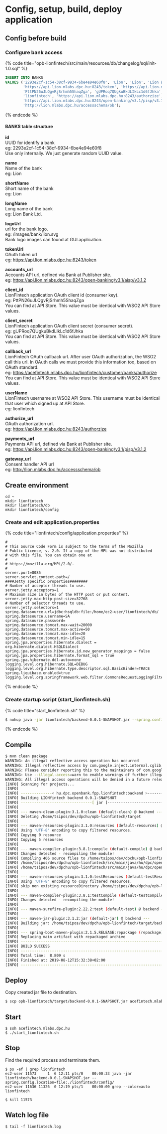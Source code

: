 # Config, setup, build, deploy application

## Config before build

### Configure bank access

{% code title="opb-lionfintech/src/main/resources/db/changelog/sql/init-1.0.sql" %}
```sql
INSERT INTO BANKS
VALUES ('2293e2cf-1c54-38cf-9934-6be4e94e60f8', 'Lion', 'Lion', 'Lion Bank Ltd.', '/images/bank/lion.svg',
        'https://api.lion.mlabs.dpc.hu:8243/token', 'https://api.lion.mlabs.dpc.hu:8243/open-banking/v3.1/aisp/v3.1.2',
        'PttPN26uJLQgvRjSrhmh5ShaqZga', 'gUPRoq7QUgkuBkdLIkLc1d6fJhka', 'https://acefintech.mlabs.dpc.hu/lionfintech/customer/banks/authorize',
        'lionfintech', 'https://api.lion.mlabs.dpc.hu:8243/authorzize',
        'https://api.lion.mlabs.dpc.hu:8243/open-banking/v3.1/pisp/v3.1.2',
        'http://lion.mlabs.dpc.hu/accessschema/ob');
```
{% endcode %}

#### BANKS table structure

**id**  
UUID for identify a bank  
eg: 2293e2cf-1c54-38cf-9934-6be4e94e60f8  
Use only internally. We just generate random UUID value.

**name**  
Name of the bank  
eg: Lion

**shortName**  
Short name of the bank  
eg: Lion

**longName**  
Long name of the bank  
eg: Lion Bank Ltd.

**logoUrl**  
url for the bank logo.  
eg: /images/bank/lion.svg  
Bank logo images can found at GUI application.

**tokenUrl**  
OAuth token url  
eg: https://api.lion.mlabs.dpc.hu:8243/token

**accounts\_url**  
Accounts API url, defined via Bank at Publisher site.  
eg: https://api.lion.mlabs.dpc.hu:8243/open-banking/v3.1/aisp/v3.1.2

**client\_id**  
LionFintech application OAuth client id \(consumer key\).  
eg: PttPN26uJLQgvRjSrhmh5ShaqZga  
You can find at API Store. This value must be identical with WSO2 API Store values. 

**client\_secret**  
LionFintech application OAuth client secret \(consumer secret\).  
eg: gUPRoq7QUgkuBkdLIkLc1d6fJhka  
You can find at API Store. This value must be identical with WSO2 API Store values. 

**callback\_url**  
LionFintech OAuth callback url. After user OAuth authorization, the WSO2 call this url. In OAuth calls we must provide this information too, based on OAuth standard.  
eg: https://acefintech.mlabs.dpc.hu/lionfintech/customer/banks/authorize  
You can find at API Store. This value must be identical with WSO2 API Store values. 

**userName**  
LionFintech username at WSO2 API Store. This username must be identical that user which signed up at API Store.  
eg: lionfintech

**authorize\_url**  
OAuth authorization url.  
eg: https://api.lion.mlabs.dpc.hu:8243/authorzize

**payments\_url**  
Payments API url, defined via Bank at Publisher site.  
eg: https://api.lion.mlabs.dpc.hu:8243/open-banking/v3.1/pisp/v3.1.2

**gateway\_url**  
Consent handler API url  
eg: http://lion.mlabs.dpc.hu/accessschema/ob



## Create environment

```text
cd ~
mkdir lionfintech
mkdir lionfintech/db
mkdir lionfintech/config
```

### Create and edit application.properties

{% code title="lionfintech/config/application.properties" %}
```text
#
# This Source Code Form is subject to the terms of the Mozilla
# Public License, v. 2.0. If a copy of the MPL was not distributed
# with this file, You can obtain one at
#
# https://mozilla.org/MPL/2.0/.
#
server.port=8085
server.servlet.context-path=/
####Jetty specific properties########
# Number of acceptor threads to use.
server.jetty.acceptors=1
# Maximum size in bytes of the HTTP post or put content.
server.jetty.max-http-post-size=32768
# Number of selector threads to use.
server.jetty.selectors=1
spring.datasource.url=jdbc:hsqldb:file:/home/ec2-user/lionfintech/db/
spring.datasource.username=SA
spring.datasource.password=
spring.datasource.tomcat.max-wait=20000
spring.datasource.tomcat.max-active=50
spring.datasource.tomcat.max-idle=20
spring.datasource.tomcat.min-idle=15
spring.jpa.properties.hibernate.dialect = org.hibernate.dialect.HSQLDialect
spring.jpa.properties.hibernate.id.new_generator_mappings = false
spring.jpa.properties.hibernate.format_sql = true
spring.jpa.hibernate.ddl-auto=none
logging.level.org.hibernate.SQL=DEBUG
logging.level.org.hibernate.type.descriptor.sql.BasicBinder=TRACE
spring.liquibase.enabled=true
logging.level.org.springframework.web.filter.CommonsRequestLoggingFilter=DEBUG
```
{% endcode %}

### Create startup script \(start\_lionfintech.sh\)

{% code title="start\_lionfintech.sh" %}
```bash
$ nohup java -jar lionfintech/backend-0.0.1-SNAPSHOT.jar --spring.config.location=file:./lionfintech/config/ > lionfintech.log &
```
{% endcode %}

## Compile

```bash
$ mvn clean package
WARNING: An illegal reflective access operation has occurred
WARNING: Illegal reflective access by com.google.inject.internal.cglib.core.$ReflectUtils$1 (file:/usr/share/maven/lib/guice.jar) to method java.lang.ClassLoader.defineClass(java.lang.String,byte[],int,int,java.security.ProtectionDomain)
WARNING: Please consider reporting this to the maintainers of com.google.inject.internal.cglib.core.$ReflectUtils$1
WARNING: Use --illegal-access=warn to enable warnings of further illegal reflective access operations
WARNING: All illegal access operations will be denied in a future release
[INFO] Scanning for projects...
[INFO] 
[INFO] --------------< hu.dpc.openbank.fpp.lionfintech:backend >---------------
[INFO] Building LIONfintech backend 0.0.1-SNAPSHOT
[INFO] --------------------------------[ jar ]---------------------------------
[INFO] 
[INFO] --- maven-clean-plugin:3.1.0:clean (default-clean) @ backend ---
[INFO] Deleting /home/tsipos/dev/dpchu/opb-lionfintech/target
[INFO] 
[INFO] --- maven-resources-plugin:3.1.0:resources (default-resources) @ backend ---
[INFO] Using 'UTF-8' encoding to copy filtered resources.
[INFO] Copying 0 resource
[INFO] Copying 5 resources
[INFO] 
[INFO] --- maven-compiler-plugin:3.8.1:compile (default-compile) @ backend ---
[INFO] Changes detected - recompiling the module!
[INFO] Compiling 406 source files to /home/tsipos/dev/dpchu/opb-lionfintech/target/classes
[INFO] /home/tsipos/dev/dpchu/opb-lionfintech/src/main/java/hu/dpc/openbank/fpp/lionfintech/backend/controller/TokenController.java: /home/tsipos/dev/dpchu/opb-lionfintech/src/main/java/hu/dpc/openbank/fpp/lionfintech/backend/controller/TokenController.java uses unchecked or unsafe operations.
[INFO] /home/tsipos/dev/dpchu/opb-lionfintech/src/main/java/hu/dpc/openbank/fpp/lionfintech/backend/controller/TokenController.java: Recompile with -Xlint:unchecked for details.
[INFO] 
[INFO] --- maven-resources-plugin:3.1.0:testResources (default-testResources) @ backend ---
[INFO] Using 'UTF-8' encoding to copy filtered resources.
[INFO] skip non existing resourceDirectory /home/tsipos/dev/dpchu/opb-lionfintech/src/test/resources
[INFO] 
[INFO] --- maven-compiler-plugin:3.8.1:testCompile (default-testCompile) @ backend ---
[INFO] Changes detected - recompiling the module!
[INFO] 
[INFO] --- maven-surefire-plugin:2.22.2:test (default-test) @ backend ---
[INFO] 
[INFO] --- maven-jar-plugin:3.1.2:jar (default-jar) @ backend ---
[INFO] Building jar: /home/tsipos/dev/dpchu/opb-lionfintech/target/backend-0.0.1-SNAPSHOT.jar
[INFO] 
[INFO] --- spring-boot-maven-plugin:2.1.5.RELEASE:repackage (repackage) @ backend ---
[INFO] Replacing main artifact with repackaged archive
[INFO] ------------------------------------------------------------------------
[INFO] BUILD SUCCESS
[INFO] ------------------------------------------------------------------------
[INFO] Total time:  8.809 s
[INFO] Finished at: 2019-08-12T15:32:38+02:00
[INFO] ------------------------------------------------------------------------
```

## Deploy

Copy created jar file to destination.

```bash
$ scp opb-lionfintech/target/backend-0.0.1-SNAPSHOT.jar acefintech.mlabs.dpc.hu:lionfintech/
```

## Start

```text
$ ssh acefintech.mlabs.dpc.hu
$ ./start_lionfintech.sh
```

## Stop

Find the required process and terminate them.

```text
$ ps -ef | grep lionfintech
ec2-user 11573     1  6 12:11 pts/0    00:00:33 java -jar lionfintech/backend-0.0.1-SNAPSHOT.jar --spring.config.location=file:./lionfintech/config/
ec2-user 11636 11326  0 12:19 pts/1    00:00:00 grep --color=auto lionfintech

$ kill 11573
```

## Watch log file

```text
$ tail -f lionfintech.log
```



